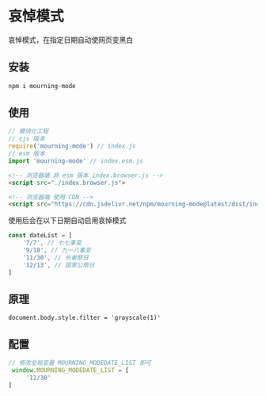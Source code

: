 # 哀悼模式

哀悼模式，在指定日期自动使网页变黑白

## 安装

```sh
npm i mourning-mode
```
## 使用

```typescript
// 模块化工程
// cjs 版本
require('mourning-mode') // index.js
// esm 版本
import 'mourning-mode' // index.esm.js

```

```html
<!-- 浏览器端 非 esm 版本 index.browser.js -->
<script src="./index.browser.js">
```

```html
<!-- 浏览器端 使用 CDN -->
<script src="https://cdn.jsdelivr.net/npm/mourning-mode@latest/dist/index.browser.min.js"></script>
```

使用后会在以下日期自动启用哀悼模式

```ts
const dateList = [
    '7/7', // 七七事变
    '9/18', // 九一八事变
    '11/30', // 长者祭日
    '12/13', // 国家公祭日
]
```

## 原理

```tsx
document.body.style.filter = 'grayscale(1)'
```

## 配置

```ts
// 修改全局变量 MOURNING_MODEDATE_LIST 即可
 window.MOURNING_MODEDATE_LIST = [
     '11/30'
]
```





